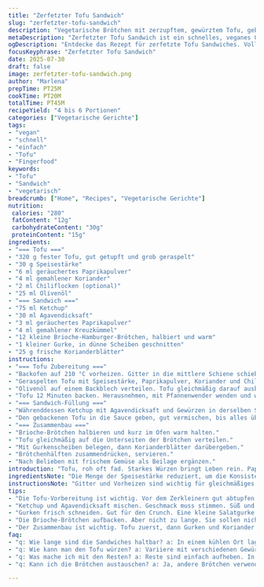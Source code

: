 ```yaml
---
title: "Zerfetzter Tofu Sandwich"
slug: "zerfetzter-tofu-sandwich"
description: "Vegetarische Brötchen mit zerzupftem, gewürztem Tofu, gebacken, dann in einer süß-würzigen Sauce geschwenkt. Mit frischen Gurkenscheiben und Koriander gefüllt. Ohne Nüsse, laktosefrei, vegan, und ohne Eier. 4-6 Portionen. Backzeit und Vorbereitung ca. 35 Minuten. Leichte Abwandlung von Gewürzen und Mengen für intensiveren Geschmack und bessere Konsistenz. Ideal für schnelle Hauptgerichte oder Partysnacks."
metaDescription: "Zerfetzter Tofu Sandwich ist ein schnelles, veganes Gericht. Lecker gewürzt und ideal für Partys oder schnelle Hauptgerichte."
ogDescription: "Entdecke das Rezept für zerfetzte Tofu Sandwiches. Voller Geschmack, einfach zuzubereiten und perfekt für alle, die alternatives Essen schätzen."
focusKeyphrase: "Zerfetzter Tofu Sandwich"
date: 2025-07-30
draft: false
image: zerfetzter-tofu-sandwich.png
author: "Marlena"
prepTime: PT25M
cookTime: PT20M
totalTime: PT45M
recipeYield: "4 bis 6 Portionen"
categories: ["Vegetarische Gerichte"]
tags:
- "vegan"
- "schnell"
- "einfach"
- "Tofu"
- "Fingerfood"
keywords:
- "Tofu"
- "Sandwich"
- "vegetarisch"
breadcrumb: ["Home", "Recipes", "Vegetarische Gerichte"]
nutrition: 
 calories: "280"
 fatContent: "12g"
 carbohydrateContent: "30g"
 proteinContent: "15g"
ingredients:
- "=== Tofu ==="
- "320 g fester Tofu, gut getupft und grob geraspelt"
- "30 g Speisestärke"
- "6 ml geräuchertes Paprikapulver"
- "4 ml gemahlener Koriander"
- "2 ml Chiliflocken (optional)"
- "25 ml Olivenöl"
- "=== Sandwich ==="
- "75 ml Ketchup"
- "30 ml Agavendicksaft"
- "3 ml geräuchertes Paprikapulver"
- "4 ml gemahlener Kreuzkümmel"
- "12 kleine Brioche-Hamburger-Brötchen, halbiert und warm"
- "1 kleiner Gurke, in dünne Scheiben geschnitten"
- "25 g frische Korianderblätter"
instructions:
- "=== Tofu Zubereitung ==="
- "Backofen auf 210 °C vorheizen. Gitter in die mittlere Schiene schieben."
- "Geraspelten Tofu mit Speisestärke, Paprikapulver, Koriander und Chiliflocken in einer großen Schüssel mischen. Kräftig salzen und pfeffern. Alles gründlich wenden."
- "Olivenöl auf einem Backblech verteilen. Tofu gleichmäßig darauf ausbreiten und leicht mit Öl überziehen."
- "Tofu 12 Minuten backen. Herausnehmen, mit Pfannenwender wenden und weitere 7 Minuten backen, bis er leicht knusprig wird."
- "=== Sandwich-Füllung ==="
- "Währenddessen Ketchup mit Agavendicksaft und Gewürzen in derselben Schüssel verrühren. Salzen, pfeffern nach Geschmack."
- "Den gebackenen Tofu in die Sauce geben, gut vermischen, bis alles überzogen ist. Abschmecken und nachwürzen."
- "=== Zusammenbau ==="
- "Brioche-Brötchen halbieren und kurz im Ofen warm halten."
- "Tofu gleichmäßig auf die Unterseiten der Brötchen verteilen."
- "Mit Gurkenscheiben belegen, dann Korianderblätter darübergeben."
- "Brötchenhälften zusammendrücken, servieren."
- "Nach Belieben mit frischem Gemüse als Beilage ergänzen."
introduction: "Tofu, roh oft fad. Starkes Würzen bringt Leben rein. Paprika und Kreuzkümmel rauchen durch die Küche. Tofu reibt man grob, damit er Textur hat. Knusprig backen, nicht matschig. Einen Hauch süß mit Ahornsirup – ersetzt durch Agavendicksaft. Ketchup für Säure und Würze. Wichtig: Gewürze zweimal in den Zutaten. Brötchen aufbacken, nicht trocken werden lassen. Gurken frisch und knackig. Koriander putzt die Geschmackspalette sauber. Snack oder Hauptgericht. Schneller Genuss, nicht zu kompliziert. Ein bisschen anders als sonst. Perfekt für Veganer und alle, die keine Eier und Milch mögen. "
ingredientsNote: "Die Menge der Speisestärke reduziert, um die Konsistenz des Tofus lockerer zu machen. Geräuchertes Paprikapulver gibt mehr Tiefe als das süße. Koriander gemahlen ersetzt den Cumin, der austauschbar ist, da beide würzig sind. Chiliflocken für Schärfe optional, nicht zu viel nehmen. Olivenöl statt neutralem Pflanzenöl, um Aroma. Agavendicksaft leichter als Ahornsirup, etwas milder aber süß genug. Gurke ganz klassisch, da sie Frische bringt. Brioche-Brötchen für den fluffigen Kontrast, in kleinen Mengen für Fingerfoodformat. Frische Korianderblätter sind essentiell, optional kann Petersilie genutzt werden, falls Koriander nicht zur Hand ist. "
instructionsNote: "Gitter und Vorheizen sind wichtig für gleichmäßiges Garen. Tofu vor dem Backen sehr gut ausdrücken, sonst matscht der Kloß. Speisestärke sorgt für leichte Kruste, mehr nicht. Nach der ersten Backzeit Tofu wenden, sonst backt er ungleich. Die Sauce zum Schluss erst untermischen, damit der Tofu knusprig bleibt und nicht sofort einsinkt. Brötchen erhitzen, damit sie nicht trocken schmecken, lässt den Tofo warm bleiben. Gurkenscheiben frisch und kalt, liefern Temperaturkontrast. Mit der Koriander nicht sparen. Kann auch mit veganer Mayo oder Senf variiert werden, wenn gewünscht. Alles eher rustikal als perfekt – das macht den Reiz aus."
tips:
- "Die Tofu-Vorbereitung ist wichtig. Vor dem Zerkleinern gut abtupfen. Dadurch wird der Tofu nicht matschig. Grosse Stücke sind besser, mehr Textur. Achte auf Speisestärke. Die richtige Menge macht die Kruste schön knusprig. Olivenöl nicht vergessen. Bringt Aroma, macht’s lecker."
- "Ketchup und Agavendicksaft mischen. Geschmack muss stimmen. Süß und würzig. Die Gewürze sind Wichtig. Kreuzkümmel und geräuchertes Paprikapulver geben Charakter. Also: alles gut umrühren. Nicht zu viel Chili, sonst zu scharf für ein Sandwich."
- "Gurken frisch schneiden. Gut für den Crunch. Eine kleine Salatgurke reicht. Aber sie muss knackig sein. Gurkenscheiben gleichmäßig verteilen. Das gibt Frische und Kontrast im Geschmack. Der Koriander darf nicht fehlen, grüne Blätter bringen Farbe. Perfekt belegen."
- "Die Brioche-Brötchen aufbacken. Aber nicht zu lange. Sie sollen nicht trocken werden. Brötchen müssen warm sein, wenn serviert. Das macht jeden Biss saftiger. Tofu gut über die Brötchen verteilen. Frisch aus dem Ofen. Qualität zählt."
- "Der Zusammenbau ist wichtig. Tofu zuerst, dann Gurken und Koriander. Nicht zu locker. Brötchen dürfen nicht zerfallen. Dazu frisches Gemüse als Beilage. Vielleicht noch eine vegane Mayo. Für den extra Geschmack und als Dip. Aber nicht übertreiben."
faq:
- "q: Wie lange sind die Sandwiches haltbar? a: In einem kühlen Ort lagern, aber nicht zu lange. Ein bis zwei Tage sind optimal. Kühlung macht’s besser. Beachte die Zutaten. Ohne Maschinen lange haltbar. Auf jeden Fall frisch genießen, ist am besten."
- "q: Wie kann man den Tofu würzen? a: Variiere mit verschiedenen Gewürzen. Petersilie statt Koriander? Geht auch. Vielleicht mehr Chili für Schärfe. Geschmack ist ämlich und variabel. Probiere verschiedene Kombination. Experimentiere mit der Süße, mehr Agavendicksaft?"
- "q: Was mache ich mit den Resten? a: Reste sind einfach aufheben. In den Kühlschrank tun. Sie halten sich, wichtig, richtig lagern. Tofu kann wieder erhitzt werden oder kalt gegessen. Perfekt für ein späteres Snack. Reste sind nicht wegwerfen."
- "q: Kann ich die Brötchen austauschen? a: Ja, andere Brötchen verwenden. Vollkorn oder glutenfrei sind Optionen. Wichtig ist die Textur. Etwas frischer machen. Achte darauf, dass sie die Feuchtigkeit halten. Geräucherten Tofu kann dabei helfen, je nach Geschmack."

---
```


